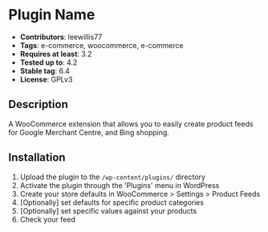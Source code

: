 # Plugin Name
* __Contributors__: leewillis77
* __Tags__: e-commerce, woocommerce, e-commerce
* __Requires at least__: 3.2
* __Tested up to__: 4.2
* __Stable tag__: 6.4
* __License__: GPLv3

## Description

A WooCommerce extension that allows you to easily create product feeds for
Google Merchant Centre, and Bing shopping.

## Installation

1. Upload the plugin to the `/wp-content/plugins/` directory
2. Activate the plugin through the 'Plugins' menu in WordPress
3. Create your store defaults in WooCommerce > Settings > Product Feeds
4. [Optionally] set defaults for specific product categories
5. [Optionally] set specific values against your products
5. Check your feed
